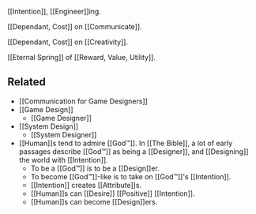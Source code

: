 [[Intention]], [[Engineer]]ing.

[[Dependant, Cost]] on [[Communicate]].

[[Dependant, Cost]] on [[Creativity]].

[[Eternal Spring]] of [[Reward, Value, Utility]].

Related
---
- [[Communication for Game Designers]]
- [[Game Design]]
	- [[Game Designer]]
- [[System Design]]
	- [[System Designer]]
- [[Human]]s tend to admire [[God™]]. In [[The Bible]], a lot of early passages describe [[God™]] as being a [[Designer]], and [[Designing]] the world with [[Intention]].
	- To be a [[God™]] is to be a [[Design]]er.
	- To become [[God™]]-like is to take on [[God™]]'s [[Intention]].
	- [[Intention]] creates [[Attribute]]s.
	- [[Human]]s can [[Desire]] [[Positive]] [[Intention]].
	- [[Human]]s can become [[Design]]ers.


